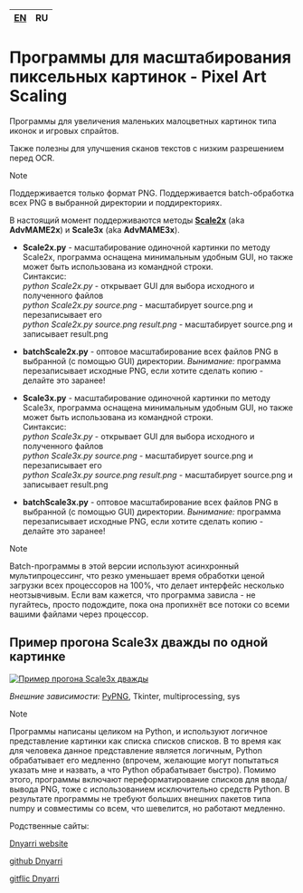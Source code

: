 
| [EN](README.md) | RU |
| --- | --- |

# Программы для масштабирования пиксельных картинок - Pixel Art Scaling

Программы для увеличения маленьких малоцветных картинок типа иконок и игровых спрайтов.

Также полезны для улучшения сканов текстов с низким разрешением перед OCR.

> [!NOTE]
> Поддерживается только формат PNG. Поддерживается batch-обработка всех PNG в выбранной директории и поддиректориях.

В настоящий момент поддерживаются методы [**Scale2x**](https://github.com/amadvance/scale2x) (aka **AdvMAME2x**) и **Scale3x** (aka **AdvMAME3x**).

- **Scale2x.py** - масштабирование одиночной картинки по методу Scale2x, программа оснащена минимальным удобным GUI, но также может быть использована из командной строки.  
Синтаксис:  
    *python Scale2x.py*                           - открывает GUI для выбора исходного и полученного файлов  
    *python Scale2x.py source.png*                - масштабирует source.png и перезаписывает его  
    *python Scale2x.py source.png result.png*     - масштабирует source.png и записывает result.png  

- **batchScale2x.py** - оптовое масштабирование всех файлов PNG в выбранной (с помощью GUI) директории. *Вынимание:* программа перезаписывает исходные PNG, если хотите сделать копию - делайте это заранее!  

- **Scale3x.py** - масштабирование одиночной картинки по методу Scale3x, программа оснащена минимальным удобным GUI, но также может быть использована из командной строки.  
Синтаксис:  
    *python Scale3x.py*                           - открывает GUI для выбора исходного и полученного файлов  
    *python Scale3x.py source.png*                - масштабирует source.png и перезаписывает его  
    *python Scale3x.py source.png result.png*     - масштабирует source.png и записывает result.png  

- **batchScale3x.py** - оптовое масштабирование всех файлов PNG в выбранной (с помощью GUI) директории. *Вынимание:* программа перезаписывает исходные PNG, если хотите сделать копию - делайте это заранее!  

> [!NOTE]
> Batch-программы в этой версии используют асинхронный мультипроцессинг, что резко уменьшает время обработки ценой загрузки всех процессоров на 100%, что делает интерфейс несколько неотзывчивым. Если вам кажется, что программа зависла - не пугайтесь, просто подождите, пока она пропихнёт все потоки со всеми вашими файлами через процессор.  

## Пример прогона Scale3x дважды по одной картинке

[![Пример прогона Scale3x дважды](https://dnyarri.github.io/imgscalenx/x3x3.png)](https://dnyarri.github.io/scalenx.html)

*Внешние зависимости:* [PyPNG](https://gitlab.com/drj11/pypng), Tkinter, multiprocessing, sys

> [!NOTE]
> Программы написаны целиком на Python, и используют логичное представление картинки как списка списков списков.
> В то время как для человека данное представление является логичным, Python обрабатывает его медленно (впрочем, желающие могут попытаться указать мне и назвать, а что Python обрабатывает быстро).
> Помимо этого, программы включают переформатирование списков для ввода/вывода PNG, тоже с использованием исключительно средств Python.
> В результате программы не требуют больших внешних пакетов типа numpy и совместимы со всем, что шевелится, но работают медленно.

Родственные сайты:

[Dnyarri website](https://dnyarri.github.io)

[github Dnyarri](https://github.com/Dnyarri)

[gitflic Dnyarri](https://gitflic.ru/user/dnyarri)
